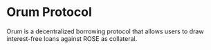 # Orum Protocol
Orum is a decentralized borrowing protocol that allows users to draw interest-free loans against ROSE as collateral. 
